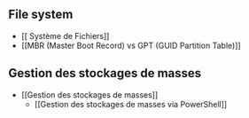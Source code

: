 ## File system
- [[ Système de Fichiers]]
-  [[MBR (Master Boot Record) vs GPT (GUID Partition Table)]]

## Gestion des stockages de masses
- [[Gestion des stockages de masses]]
	- [[Gestion des stockages de masses via PowerShell]]